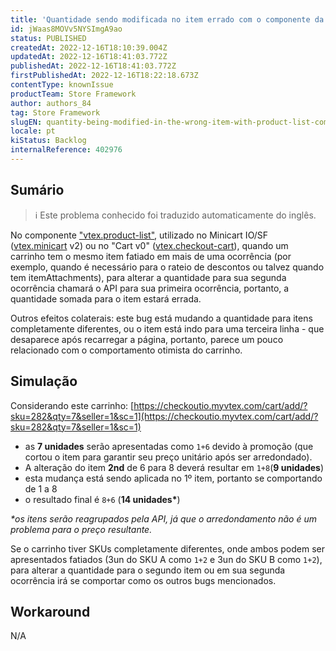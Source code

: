```yaml
---
title: 'Quantidade sendo modificada no item errado com o componente da lista de produtos (IO/SF)'
id: jWaas8MOVv5NYSImgA9ao
status: PUBLISHED
createdAt: 2022-12-16T18:10:39.004Z
updatedAt: 2022-12-16T18:41:03.772Z
publishedAt: 2022-12-16T18:41:03.772Z
firstPublishedAt: 2022-12-16T18:22:18.673Z
contentType: knownIssue
productTeam: Store Framework
author: authors_84
tag: Store Framework
slugEN: quantity-being-modified-in-the-wrong-item-with-product-list-component-io-sf
locale: pt
kiStatus: Backlog
internalReference: 402976
---
```


## Sumário

>ℹ️ Este problema conhecido foi traduzido automaticamente do inglês.

No componente ["vtex.product-list"](https://github.com/vtex-apps/product-list), utilizado no Minicart IO/SF ([vtex.minicart](https://github.com/vtex-apps/minicart) v2) ou no "Cart v0" ([vtex.checkout-cart](https://github.com/vtex-apps/checkout-cart)), quando um carrinho tem o mesmo item fatiado em mais de uma ocorrência (por exemplo, quando é necessário para o rateio de descontos ou talvez quando tem itemAttachments), para alterar a quantidade para sua segunda ocorrência chamará o API para sua primeira ocorrência, portanto, a quantidade somada para o item estará errada.

Outros efeitos colaterais: este bug está mudando a quantidade para itens completamente diferentes, ou o item está indo para uma terceira linha - que desaparece após recarregar a página, portanto, parece um pouco relacionado com o comportamento otimista do carrinho.

## Simulação

Considerando este carrinho: [https://checkoutio.myvtex.com/cart/add/?sku=282&qty=7&seller=1&sc=1](https://checkoutio.myvtex.com/cart/add/?sku=282&qty=7&seller=1&sc=1)
- as __7 unidades__ serão apresentadas como `1+6` devido à promoção (que cortou o item para garantir seu preço unitário após ser arredondado).
- A alteração do item __2nd__ de 6 para 8 deverá resultar em `1+8`(__9 unidades__)
- esta mudança está sendo aplicada no 1º item, portanto se comportando de 1 a 8
- o resultado final é `8+6` (__14 unidades*__)

*\*os itens serão reagrupados pela API, já que o arredondamento não é um problema para o preço resultante.*

Se o carrinho tiver SKUs completamente diferentes, onde ambos podem ser apresentados fatiados (3un do SKU A como `1+2` e 3un do SKU B como `1+2`), para alterar a quantidade para o segundo item ou em sua segunda ocorrência irá se comportar como os outros bugs mencionados.

## Workaround

N/A

